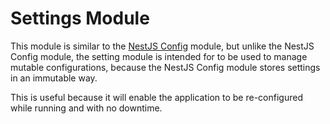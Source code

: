 # Settings Module

This module is similar to the [NestJS Config](https://docs.nestjs.com/techniques/configuration) module, but unlike the NestJS Config module, the setting module is intended for to be used to manage mutable configurations, because the NestJS Config module stores settings in an immutable way.  

This is useful because it will enable the application to be re-configured while running and with no downtime.  
